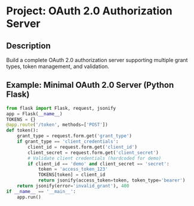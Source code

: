 # Project: OAuth 2.0 Authorization Server

## Description
Build a complete OAuth 2.0 authorization server supporting multiple grant types, token management, and validation.

## Example: Minimal OAuth 2.0 Server (Python Flask)
```python
from flask import Flask, request, jsonify
app = Flask(__name__)
TOKENS = {}
@app.route('/token', methods=['POST'])
def token():
    grant_type = request.form.get('grant_type')
    if grant_type == 'client_credentials':
        client_id = request.form.get('client_id')
        client_secret = request.form.get('client_secret')
        # Validate client credentials (hardcoded for demo)
        if client_id == 'demo' and client_secret == 'secret':
            token = 'access_token_123'
            TOKENS[token] = client_id
            return jsonify(access_token=token, token_type='bearer')
    return jsonify(error='invalid_grant'), 400
if __name__ == '__main__':
    app.run()
```

